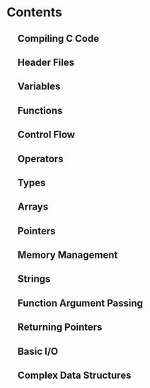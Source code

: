 # Contents


## &nbsp;&nbsp;&nbsp;&nbsp; Compiling C Code
## &nbsp;&nbsp;&nbsp;&nbsp; Header Files
## &nbsp;&nbsp;&nbsp;&nbsp; Variables
## &nbsp;&nbsp;&nbsp;&nbsp; Functions
## &nbsp;&nbsp;&nbsp;&nbsp; Control Flow
## &nbsp;&nbsp;&nbsp;&nbsp; Operators
## &nbsp;&nbsp;&nbsp;&nbsp; Types
## &nbsp;&nbsp;&nbsp;&nbsp; Arrays
## &nbsp;&nbsp;&nbsp;&nbsp; Pointers
## &nbsp;&nbsp;&nbsp;&nbsp; Memory Management
## &nbsp;&nbsp;&nbsp;&nbsp; Strings
## &nbsp;&nbsp;&nbsp;&nbsp; Function Argument Passing
## &nbsp;&nbsp;&nbsp;&nbsp; Returning Pointers
## &nbsp;&nbsp;&nbsp;&nbsp; Basic I/O
## &nbsp;&nbsp;&nbsp;&nbsp; Complex Data Structures
